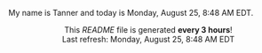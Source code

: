 My name is Tanner and today is Monday, August 25, 8:48 AM EDT.

<p align="center">This <i>README</i> file is generated <b>every 3 hours</b>!</br>Last refresh: Monday, August 25, 8:48 AM EDT<br /></p>
